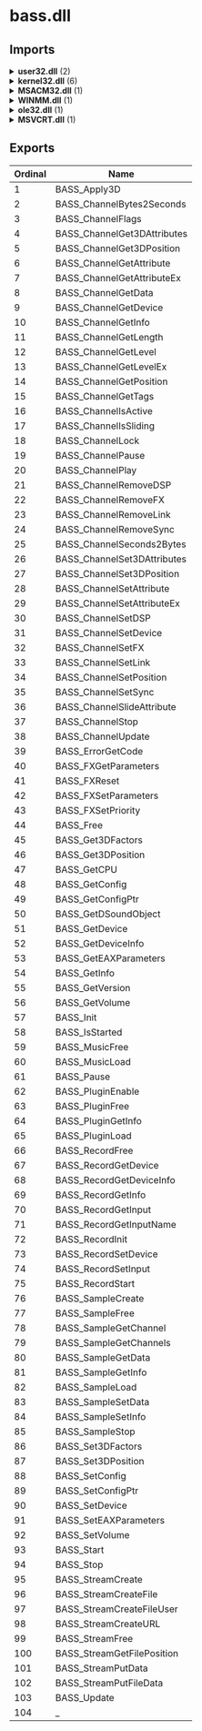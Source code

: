 # bass.dll

## Imports

<details><summary><b>user32.dll</b> (2)</summary><p>

| Ordinal | Name |
| ------- | ---- |
| 0 | MessageBoxA |
| 0 | wsprintfA |

</p></details>
<details><summary><b>kernel32.dll</b> (6)</summary><p>

| Ordinal | Name |
| ------- | ---- |
| 0 | ExitProcess |
| 0 | GetModuleHandleA |
| 0 | GetProcAddress |
| 0 | VirtualProtect |
| 0 | VirtualAlloc |
| 0 | VirtualFree |

</p></details>
<details><summary><b>MSACM32.dll</b> (1)</summary><p>

| Ordinal | Name |
| ------- | ---- |
| 0 | acmStreamOpen |

</p></details>
<details><summary><b>WINMM.dll</b> (1)</summary><p>

| Ordinal | Name |
| ------- | ---- |
| 0 | mixerOpen |

</p></details>
<details><summary><b>ole32.dll</b> (1)</summary><p>

| Ordinal | Name |
| ------- | ---- |
| 0 | CoInitialize |

</p></details>
<details><summary><b>MSVCRT.dll</b> (1)</summary><p>

| Ordinal | Name |
| ------- | ---- |
| 0 | ceil |

</p></details>

## Exports


| Ordinal | Name |
| ------- | ---- |
| 1 | BASS_Apply3D |
| 2 | BASS_ChannelBytes2Seconds |
| 3 | BASS_ChannelFlags |
| 4 | BASS_ChannelGet3DAttributes |
| 5 | BASS_ChannelGet3DPosition |
| 6 | BASS_ChannelGetAttribute |
| 7 | BASS_ChannelGetAttributeEx |
| 8 | BASS_ChannelGetData |
| 9 | BASS_ChannelGetDevice |
| 10 | BASS_ChannelGetInfo |
| 11 | BASS_ChannelGetLength |
| 12 | BASS_ChannelGetLevel |
| 13 | BASS_ChannelGetLevelEx |
| 14 | BASS_ChannelGetPosition |
| 15 | BASS_ChannelGetTags |
| 16 | BASS_ChannelIsActive |
| 17 | BASS_ChannelIsSliding |
| 18 | BASS_ChannelLock |
| 19 | BASS_ChannelPause |
| 20 | BASS_ChannelPlay |
| 21 | BASS_ChannelRemoveDSP |
| 22 | BASS_ChannelRemoveFX |
| 23 | BASS_ChannelRemoveLink |
| 24 | BASS_ChannelRemoveSync |
| 25 | BASS_ChannelSeconds2Bytes |
| 26 | BASS_ChannelSet3DAttributes |
| 27 | BASS_ChannelSet3DPosition |
| 28 | BASS_ChannelSetAttribute |
| 29 | BASS_ChannelSetAttributeEx |
| 30 | BASS_ChannelSetDSP |
| 31 | BASS_ChannelSetDevice |
| 32 | BASS_ChannelSetFX |
| 33 | BASS_ChannelSetLink |
| 34 | BASS_ChannelSetPosition |
| 35 | BASS_ChannelSetSync |
| 36 | BASS_ChannelSlideAttribute |
| 37 | BASS_ChannelStop |
| 38 | BASS_ChannelUpdate |
| 39 | BASS_ErrorGetCode |
| 40 | BASS_FXGetParameters |
| 41 | BASS_FXReset |
| 42 | BASS_FXSetParameters |
| 43 | BASS_FXSetPriority |
| 44 | BASS_Free |
| 45 | BASS_Get3DFactors |
| 46 | BASS_Get3DPosition |
| 47 | BASS_GetCPU |
| 48 | BASS_GetConfig |
| 49 | BASS_GetConfigPtr |
| 50 | BASS_GetDSoundObject |
| 51 | BASS_GetDevice |
| 52 | BASS_GetDeviceInfo |
| 53 | BASS_GetEAXParameters |
| 54 | BASS_GetInfo |
| 55 | BASS_GetVersion |
| 56 | BASS_GetVolume |
| 57 | BASS_Init |
| 58 | BASS_IsStarted |
| 59 | BASS_MusicFree |
| 60 | BASS_MusicLoad |
| 61 | BASS_Pause |
| 62 | BASS_PluginEnable |
| 63 | BASS_PluginFree |
| 64 | BASS_PluginGetInfo |
| 65 | BASS_PluginLoad |
| 66 | BASS_RecordFree |
| 67 | BASS_RecordGetDevice |
| 68 | BASS_RecordGetDeviceInfo |
| 69 | BASS_RecordGetInfo |
| 70 | BASS_RecordGetInput |
| 71 | BASS_RecordGetInputName |
| 72 | BASS_RecordInit |
| 73 | BASS_RecordSetDevice |
| 74 | BASS_RecordSetInput |
| 75 | BASS_RecordStart |
| 76 | BASS_SampleCreate |
| 77 | BASS_SampleFree |
| 78 | BASS_SampleGetChannel |
| 79 | BASS_SampleGetChannels |
| 80 | BASS_SampleGetData |
| 81 | BASS_SampleGetInfo |
| 82 | BASS_SampleLoad |
| 83 | BASS_SampleSetData |
| 84 | BASS_SampleSetInfo |
| 85 | BASS_SampleStop |
| 86 | BASS_Set3DFactors |
| 87 | BASS_Set3DPosition |
| 88 | BASS_SetConfig |
| 89 | BASS_SetConfigPtr |
| 90 | BASS_SetDevice |
| 91 | BASS_SetEAXParameters |
| 92 | BASS_SetVolume |
| 93 | BASS_Start |
| 94 | BASS_Stop |
| 95 | BASS_StreamCreate |
| 96 | BASS_StreamCreateFile |
| 97 | BASS_StreamCreateFileUser |
| 98 | BASS_StreamCreateURL |
| 99 | BASS_StreamFree |
| 100 | BASS_StreamGetFilePosition |
| 101 | BASS_StreamPutData |
| 102 | BASS_StreamPutFileData |
| 103 | BASS_Update |
| 104 | _ |

</p></details>
